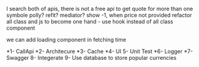 I search both of apis, there is not a free api to get quote for more than one symbole
polly? 
refit?
mediator?
show -1, when price not provided
refactor all class and js to become one hand - use hook instead of all class component

we can add loading component in fetching time

*1- CallApi
*2- Architecure
*3- Cache
*4- UI
5- Unit Test
*6- Logger
*7- Swagger
8- Integerate
9- Use database to store popular currencies
